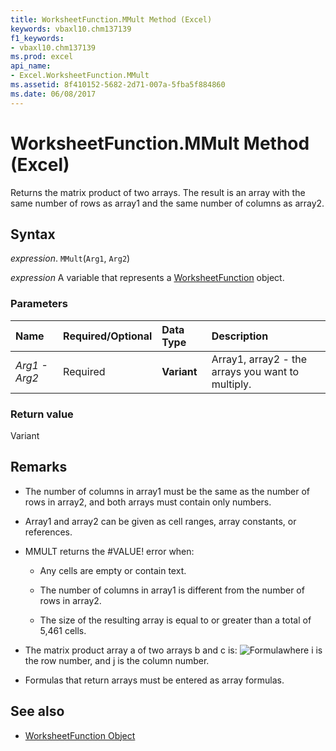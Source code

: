 ```yaml
---
title: WorksheetFunction.MMult Method (Excel)
keywords: vbaxl10.chm137139
f1_keywords:
- vbaxl10.chm137139
ms.prod: excel
api_name:
- Excel.WorksheetFunction.MMult
ms.assetid: 8f410152-5682-2d71-007a-5fba5f884860
ms.date: 06/08/2017
---
```



# WorksheetFunction.MMult Method (Excel)

Returns the matrix product of two arrays. The result is an array with the same number of rows as array1 and the same number of columns as array2.

## Syntax

_expression_. `MMult`(`Arg1`, `Arg2`)

_expression_ A variable that represents a [WorksheetFunction](./Excel.WorksheetFunction.md) object.


### Parameters

|**Name**|**Required/Optional**|**Data Type**|**Description**|
|:-----|:-----|:-----|:-----|
| _Arg1 - Arg2_|Required| **Variant**|Array1, array2 - the arrays you want to multiply.|

### Return value

Variant


## Remarks

- The number of columns in array1 must be the same as the number of rows in array2, and both arrays must contain only numbers. 
    
- Array1 and array2 can be given as cell ranges, array constants, or references.
    
- MMULT returns the #VALUE! error when:
    
  - Any cells are empty or contain text.
    
  - The number of columns in array1 is different from the number of rows in array2.
    
  - The size of the resulting array is equal to or greater than a total of 5,461 cells.
    
- The matrix product array a of two arrays b and c is:
![Formula](../images/awfmmult_ZA06051209.gif)where i is the row number, and j is the column number. 
    
- Formulas that return arrays must be entered as array formulas.
    

## See also

- [WorksheetFunction Object](Excel.WorksheetFunction.md)

